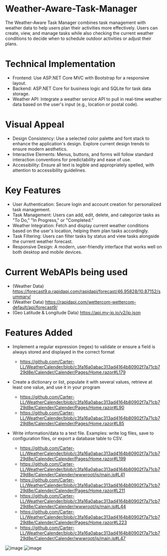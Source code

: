 # Weather-Aware-Task-Manager
The Weather-Aware Task Manager combines task management with weather data to help users plan their activities more effectively. Users can create, view, and manage tasks while also checking the current weather conditions to decide when to schedule outdoor activities or adjust their plans.

# Technical Implementation
- Frontend: Use ASP.NET Core MVC with Bootstrap for a responsive layout.
- Backend: ASP.NET Core for business logic and SQLite for task data storage.
- Weather API: Integrate a weather service API to pull in real-time weather data based on the user's input (e.g., location or postal code).

# Visual Appeal
- Design Consistency: Use a selected color palette and font stack to enhance the application's design. Explore current design trends to ensure modern aesthetics.
- Interactive Elements: Menus, buttons, and forms will follow standard interaction conventions for predictability and ease of use.
- Accessibility: Ensure all text is legible and appropriately spelled, with attention to accessibility guidelines.

# Key Features
- User Authentication: Secure login and account creation for personalized task management.
- Task Management: Users can add, edit, delete, and categorize tasks as "To Do," "In Progress," or "Completed."
- Weather Integration: Fetch and display current weather conditions based on the user's location, helping them plan tasks accordingly.
- Task Filtering: Users can filter tasks by status and view tasks alongside the current weather forecast.
- Responsive Design: A modern, user-friendly interface that works well on both desktop and mobile devices.

# Current WebAPIs being used
- (Weather Data) https://forecast9.p.rapidapi.com/rapidapi/forecast/46.95828/10.87152/summary/
- (Weather Data) https://rapidapi.com/wettercom-wettercom-default/api/forecast9/
- (Geo Latitude & Longitude Data) https://api.my-ip.io/v2/ip.json

# Features Added
- Implement a regular expression (regex) to validate or ensure a field is always stored and displayed in the correct format
  - https://github.com/Carter-LL/WeatherCalender/blob/c3fa16a0abac313ad4164b80902f7a71cb729d8e/Calender/Calender/Pages/Home.razor#L179

- Create a dictionary or list, populate it with several values, retrieve at least one value, and use it in your program
  - https://github.com/Carter-LL/WeatherCalender/blob/c3fa16a0abac313ad4164b80902f7a71cb729d8e/Calender/Calender/Pages/Home.razor#L90
  - https://github.com/Carter-LL/WeatherCalender/blob/c3fa16a0abac313ad4164b80902f7a71cb729d8e/Calender/Calender/Pages/Home.razor#L85

- Write information/data to a text file. Examples: write log files, save to configuration files, or export a database table to CSV.
  - https://github.com/Carter-LL/WeatherCalender/blob/c3fa16a0abac313ad4164b80902f7a71cb729d8e/Calender/Calender/Pages/Home.razor#L199
  - https://github.com/Carter-LL/WeatherCalender/blob/c3fa16a0abac313ad4164b80902f7a71cb729d8e/Calender/Calender/wwwroot/js/main.js#L41
  - https://github.com/Carter-LL/WeatherCalender/blob/c3fa16a0abac313ad4164b80902f7a71cb729d8e/Calender/Calender/Pages/Home.razor#L211
  - https://github.com/Carter-LL/WeatherCalender/blob/c3fa16a0abac313ad4164b80902f7a71cb729d8e/Calender/Calender/wwwroot/js/main.js#L44
  - https://github.com/Carter-LL/WeatherCalender/blob/c3fa16a0abac313ad4164b80902f7a71cb729d8e/Calender/Calender/Pages/Home.razor#L223
  - https://github.com/Carter-LL/WeatherCalender/blob/c3fa16a0abac313ad4164b80902f7a71cb729d8e/Calender/Calender/wwwroot/js/main.js#L47

![image](https://github.com/user-attachments/assets/6ae3a8ca-04c7-4d15-af12-b8d0d467ea13)
![image](https://github.com/user-attachments/assets/ab4a12c5-6d40-4bbe-8372-764cc4e64a75)

